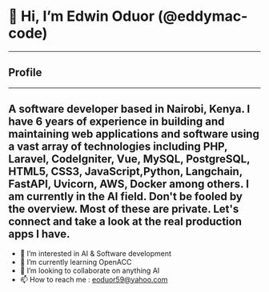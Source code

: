 
# 👋 Hi, I’m Edwin Oduor (@eddymac-code)
---

## Profile
---

A software developer based in Nairobi, Kenya. I have 6 years of experience in building and maintaining web applications
and software using a vast array of technologies including PHP, Laravel, CodeIgniter, Vue, MySQL, PostgreSQL, HTML5, CSS3, 
JavaScript,Python, Langchain, FastAPI, Uvicorn, AWS, Docker among others. I am currently in the AI field. Don't be fooled 
by the overview. Most of these are private. Let's connect and take a look at the real production apps I have.
---
- 👀 I’m interested in AI & Software development
- 🌱 I’m currently learning OpenACC
- 💞️ I’m looking to collaborate on anything AI
- 📫 How to reach me : eoduor59@yahoo.com

<!---
eddymac-code/eddymac-code is a ✨ special ✨ repository because its `README.md` (this file) appears on your GitHub profile.
You can click the Preview link to take a look at your changes.
--->
